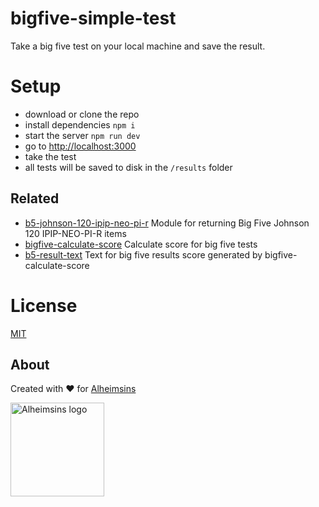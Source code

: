 # bigfive-simple-test

Take a big five test on your local machine and save the result.

# Setup

- download or clone the repo
- install dependencies `npm i`
- start the server `npm run dev`
- go to [http://localhost:3000](http://localhost:3000)
- take the test
- all tests will be saved to disk in the `/results` folder

## Related

- [b5-johnson-120-ipip-neo-pi-r](https://github.com/Alheimsins/b5-johnson-120-ipip-neo-pi-r) Module for returning Big Five Johnson 120 IPIP-NEO-PI-R items
- [bigfive-calculate-score](https://github.com/Alheimsins/bigfive-calculate-score) Calculate score for big five tests
- [b5-result-text](https://github.com/Alheimsins/b5-result-text) Text for big five results score generated by bigfive-calculate-score

# License

[MIT](LICENSE)

## About

Created with ❤ for [Alheimsins](https://alheimsins.net)

<img src="https://image.ibb.co/dPH08G/logo_black.png" alt="Alheimsins logo" height="150px" width="150px" />